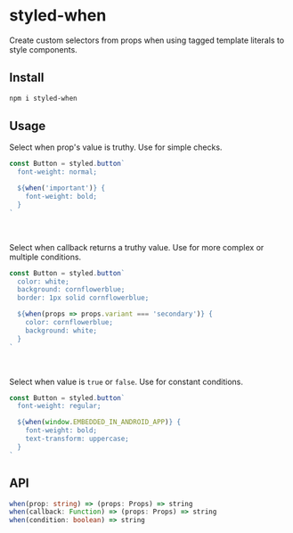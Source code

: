 # styled-when

Create custom selectors from props when using tagged template literals to style components.

## Install

```sh
npm i styled-when
```

## Usage

Select when prop's value is truthy. Use for simple checks.

```js
const Button = styled.button`
  font-weight: normal;

  ${when('important')} {
    font-weight: bold;
  }
`
```

<br>

Select when callback returns a truthy value. Use for more complex or multiple conditions.

```jsx
const Button = styled.button`
  color: white;
  background: cornflowerblue;
  border: 1px solid cornflowerblue;

  ${when(props => props.variant === 'secondary')} {
    color: cornflowerblue;
    background: white;
  }
`
```

<br>

Select when value is `true` or `false`. Use for constant conditions.

```jsx
const Button = styled.button`
  font-weight: regular;

  ${when(window.EMBEDDED_IN_ANDROID_APP)} {
    font-weight: bold;
    text-transform: uppercase;
  }
`
```

## API

```ts
when(prop: string) => (props: Props) => string
when(callback: Function) => (props: Props) => string
when(condition: boolean) => string
```
